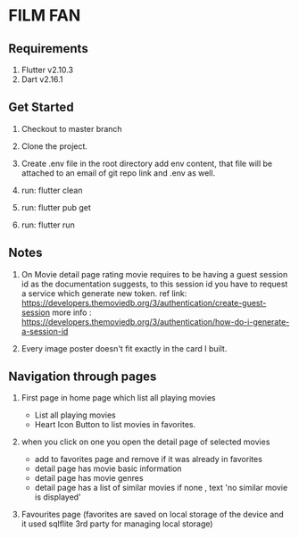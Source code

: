 # FILM FAN 

## Requirements

1. Flutter v2.10.3
2. Dart v2.16.1

## Get Started

1. Checkout to master branch
2. Clone the project.
3. Create .env file in the root directory add env content, that file
    will be attached to an email of git repo link and .env as well.

4. run: flutter clean
5. run: flutter pub get
6. run: flutter run


## Notes

1. On Movie detail page rating movie requires to be having a guest session id
    as the documentation suggests, to this session id you have to 
    request a service which generate new token. 
    ref link: https://developers.themoviedb.org/3/authentication/create-guest-session
    more info : https://developers.themoviedb.org/3/authentication/how-do-i-generate-a-session-id

2. Every image poster doesn't fit exactly in the card I built.


## Navigation through pages
 
1. First page in home page which list all playing movies
    - List all playing movies
    - Heart Icon Button to list movies in favorites.

    
2. when you click on one you open the detail page of selected movies
    - add to favorites page and remove  if it was already in favorites
    - detail page has movie basic information
    - detail page has movie genres
    - detail page has a list of similar movies if none , text 'no similar movie is displayed' 

3. Favourites page (favorites are saved on local storage of the device
    and it used sqlflite 3rd party for managing local storage)
    
    



